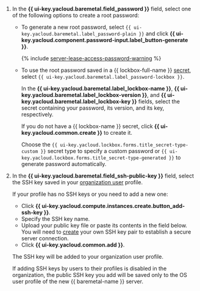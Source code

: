 1. In the **{{ ui-key.yacloud.baremetal.field_password }}** field, select one of the following options to create a root password:

    * To generate a new root password, select `{{ ui-key.yacloud.baremetal.label_password-plain }}` and click **{{ ui-key.yacloud.component.password-input.label_button-generate }}**.

        {% include [server-lease-access-password-warning](server-lease-access-password-warning.md) %}

    * To use the root password saved in a {{ lockbox-full-name }} [secret](../../lockbox/concepts/secret.md), select `{{ ui-key.yacloud.baremetal.label_password-lockbox }}`.

        In the **{{ ui-key.yacloud.baremetal.label_lockbox-name }}**, **{{ ui-key.yacloud.baremetal.label_lockbox-version }}**, and **{{ ui-key.yacloud.baremetal.label_lockbox-key }}** fields, select the secret containing your password, its version, and its key, respectively.
        
        If you do not have a {{ lockbox-name }} secret, click **{{ ui-key.yacloud.common.create }}** to create it.

        Choose the `{{ ui-key.yacloud.lockbox.forms.title_secret-type-custom }}` secret type to specify a custom password or `{{ ui-key.yacloud.lockbox.forms.title_secret-type-generated }}` to generate password automatically.

1. In the **{{ ui-key.yacloud.baremetal.field_ssh-public-key }}** field, select the SSH key saved in your [organization user](../../organization/concepts/membership.md) profile.

    If your profile has no SSH keys or you need to add a new one:
    * Click **{{ ui-key.yacloud.compute.instances.create.button_add-ssh-key }}**.
    * Specify the SSH key name.
    * Upload your public key file or paste its contents in the field below. You will need to [create](../../compute/operations/vm-connect/ssh.md#creating-ssh-keys) your own SSH key pair to establish a secure server connection.
    * Click **{{ ui-key.yacloud.common.add }}**.

    The SSH key will be added to your organization user profile.

    If adding SSH keys by users to their profiles is disabled in the organization, the public SSH key you add will be saved only to the OS user profile of the new {{ baremetal-name }} server.